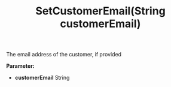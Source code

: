 ﻿---
uid: crmscript_ref_NSChatSessionEntity_SetCustomerEmail
title: SetCustomerEmail(String customerEmail)
intellisense: NSChatSessionEntity.SetCustomerEmail
keywords: NSChatSessionEntity, GetCustomerEmail
so.topic: reference
---

The email address of the customer, if provided

**Parameter:** 
 - **customerEmail** String

